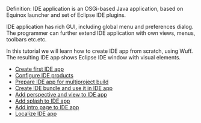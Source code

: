 Definition: IDE application is an OSGi-based Java application, based on Equinox launcher and set of Eclipse IDE plugins.

IDE application has rich GUI, including global menu and preferences dialog. The programmer can further extend IDE application with own views, menus, toolbars etc.etc.

In this tutorial we will learn how to create IDE app from scratch, using Wuff. The resulting IDE app shows Eclipse IDE window with visual elements.

- [Create first IDE app](Create-first-IDE-app)
- [Configure IDE products](Configure-IDE-products)
- [Prepare IDE app for multiproject build](Prepare-IDE-app-for-multiproject-build)
- [Create IDE bundle and use it in IDE app](Create-IDE-bundle-and-use-it-in-IDE-app)
- [Add perspective and view to IDE app](Add-perspective-and-view-to-IDE-app)
- [Add splash to IDE app](Add-splash-to-IDE-app)
- [Add intro page to IDE app](Add-intro-page-to-IDE-app)
- [Localize IDE app](Localize-IDE-app)
